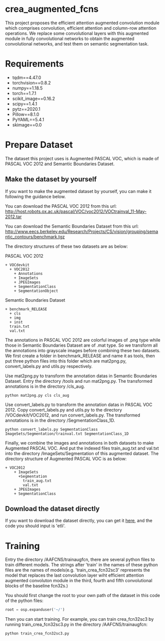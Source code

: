 # crea_augmented_fcns
This project proposes the efficient attention augmented convolution module which comprises convolution, efficient attention and column-row attention operations. We replace some convolutional layers with this augmented module in fully convolutional networks to obtain the augmented convolutional networks, and test them on semantic segmentation task.

# Requirements
- tqdm==4.47.0
- torchvision==0.8.2
- numpy==1.18.5
- torch==1.7.1
- scikit_image==0.16.2
- scipy==1.4.1
- pytz==2020.1
- Pillow==8.1.0
- PyYAML==5.4.1
- skimage==0.0

# Prepare Dataset
The dataset this project uses is Augmented PASCAL VOC, which is made of PASCAL VOC 2012 and Semantic Boundaries Dataset. 

## Make the dataset by yourself
If you want to make the augmented dataset by yourself, you can make it following the guidance below.

You can download the PASCAL VOC 2012 from this url:    
http://host.robots.ox.ac.uk/pascal/VOC/voc2012/VOCtrainval_11-May-2012.tar

You can download the Semantic Boundaries Dataset from this url:
http://www.eecs.berkeley.edu/Research/Projects/CS/vision/grouping/semantic_contours/benchmark.tgz

The directory structures of these two datasets are as below:

PASCAL VOC 2012
```
+ VOCdevkit
  + VOC2012
    + Annotations
    + ImageSets
    + JPEGImages
    + SegmentationClass
    + SegmentationObject 
```
Semantic Boundaries Dataset
```
+ benchmark_RELEASE
  + cls
  + img
  + inst  
  train.txt
  val.txt
```
The annotations in PASCAL VOC 2012 are colorful images of .png type while those in Semantic Boundaries Dataset are of .mat type. So we transform all the annotations into grayscale images before combining these two datasets. We first create a folder in benchmark_RELEASE and name it as tools, then put three python files into this folder which are mat2png.py, convert_labels.py and utils.py respectively.

Use mat2png.py to transform the annotation datas in Semantic Boundaries Dataset. Entry the directory /tools and run mat2png.py. The transformed annotations is in the directory /cls_aug.
```
python mat2png.py cls cls_aug
```
Use convert_labels.py to transform the annotation datas in PASCAL VOC 2012. Copy convert_labels.py and utils.py to the directory /VOCdevkit/VOC2012, and run convert_labels.py.  The transformed annotations is in the directory /SegmentationClass_1D.
```
python convert_labels.py SegmentationClass ImageSets/Segmentation/trainval.txt SegmentationClass_1D
```
Finally, we combine the images and annotations in both datasets to make Augmented PASCAL VOC. And put the indexed files train_aug.txt and val.txt into the directory /ImageSets/Segmentation of this augmented dataset. The directory structure of Augmented PASCAL VOC is as below:
```
+ VOC2012    
    + ImageSets
      +Segmentation
        train_aug.txt
        val.txt
    + JPEGImages
    + SegmentationClass    
```
## Download the dataset directly
If you want to download the dataset directly, you can get it [here](https://pan.baidu.com/s/1Ux2FOkUlwrWnMOEqq3Thow), and the code you should input is 'etli'.

# Training
Entry the directory /AAFCNS/trainaugfcn, there are several python files to train different models. The strings after 'train' in the names of these python files are the names of models(e.g. 'train_crea_fcn32sc3' represents the model that replaces the last convolution layer wiht efficient attention augmented convoluton module in the third, fourth and fifth convolutional blocks of the baseline fcn32s.)

You should first change the root to your own path of the dataset in this code of the python files:
```python
root = osp.expanduser('~/')
```
Then you can start training. For example, you can train crea_fcn32sc3 by running train_crea_fcn32sc3.py in the directory /AAFCNS/trainaugfcn:
```
python train_crea_fcn32sc3.py
```
